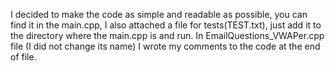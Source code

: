 I decided to make the code as simple and readable as possible, you can find it in the main.cpp, 
I also attached a file for tests(TEST.txt), just add it to the directory where the main.cpp is and run. 
In EmailQuestions_VWAPer.cpp file (I did not change its name) I wrote my comments to the code at the end of file.

